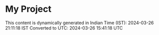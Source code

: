 # My Project

This content is dynamically generated in Indian Time (IST): 2024-03-26 21:11:18 IST
Converted to UTC: 2024-03-26 15:41:18 UTC
